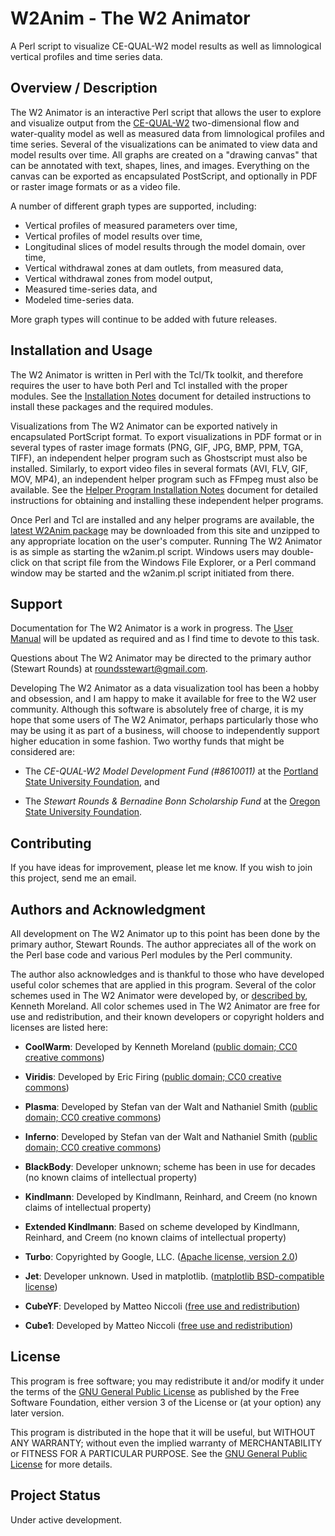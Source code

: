 # W2Anim - The W2 Animator

A Perl script to visualize CE-QUAL-W2 model results as well as limnological
vertical profiles and time series data.


## Overview / Description

The W2 Animator is an interactive Perl script that allows the user to
explore and visualize output from the [CE-QUAL-W2](https://cee.pdx.edu/w2)
two-dimensional flow and water-quality model as well as measured data from
limnological profiles and time series.  Several of the visualizations
can be animated to view data and model results over time.  All graphs
are created on a "drawing canvas" that can be annotated with text, shapes,
lines, and images.  Everything on the canvas can be exported as encapsulated
PostScript, and optionally in PDF or raster image formats or as a video file.

A number of different graph types are supported, including:

- Vertical profiles of measured parameters over time,
- Vertical profiles of model results over time,
- Longitudinal slices of model results through the model domain, over time,
- Vertical withdrawal zones at dam outlets, from measured data,
- Vertical withdrawal zones from model output,
- Measured time-series data, and
- Modeled time-series data.

More graph types will continue to be added with future releases.


## Installation and Usage

The W2 Animator is written in Perl with the Tcl/Tk toolkit, and therefore
requires the user to have both Perl and Tcl installed with the proper
modules.  See the [Installation Notes](INSTALLATION.md) document for
detailed instructions to install these packages and the required modules.

Visualizations from The W2 Animator can be exported natively in encapsulated
PortScript format.  To export visualizations in PDF format or in several
types of raster image formats (PNG, GIF, JPG, BMP, PPM, TGA, TIFF), an
independent helper program such as Ghostscript must also be installed.
Similarly, to export video files in several formats (AVI, FLV, GIF, MOV,
MP4), an independent helper program such as FFmpeg must also be available.
See the [Helper Program Installation Notes](HELPER_APP_NOTES.md) document
for detailed instructions for obtaining and installing these independent
helper programs.

Once Perl and Tcl are installed and any helper programs are available, the
[latest W2Anim package](https://github.com/sarounds/w2anim/releases/latest)
may be downloaded from this site and unzipped to any appropriate location
on the user's computer.  Running The W2 Animator is as simple as starting
the w2anim.pl script.  Windows users may double-click on that script file
from the Windows File Explorer, or a Perl command window may be started
and the w2anim.pl script initiated from there.


## Support

Documentation for The W2 Animator is a work in progress.  The [User
Manual](https://github.com/sarounds/w2anim/blob/main/src/user_manual/W2Anim_manual.pdf)
will be updated as required and as I find time to devote to this task.

Questions about The W2 Animator may be directed to the primary author
(Stewart Rounds) at <roundsstewart@gmail.com>.

Developing The W2 Animator as a data visualization tool has been
a hobby and obsession, and I am happy to make it available for free
to the W2 user community.  Although this software is absolutely free
of charge, it is my hope that some users of The W2 Animator, perhaps
particularly those who may be using it as part of a business, will
choose to independently support higher education in some fashion.
Two worthy funds that might be considered are:

- The *CE-QUAL-W2 Model Development Fund (#8610011)* at the
  [Portland State University Foundation](https://giving.psuf.org/), and

- The *Stewart Rounds & Bernadine Bonn Scholarship Fund*
  at the [Oregon State University Foundation](https://give.fororegonstate.org/).


## Contributing

If you have ideas for improvement, please let me know.  If you wish to
join this project, send me an email.


## Authors and Acknowledgment

All development on The W2 Animator up to this point has been done by the
primary author, Stewart Rounds.  The author appreciates all of the work
on the Perl base code and various Perl modules by the Perl community.

The author also acknowledges and is thankful to those who have developed
useful color schemes that are applied in this program.  Several of
the color schemes used in The W2 Animator were developed by, or
[described by](https://www.kennethmoreland.com/color-advice/), Kenneth
Moreland. All color schemes used in The W2 Animator are free for use
and redistribution, and their known developers or copyright holders and
licenses are listed here:

- **CoolWarm**:  Developed by Kenneth Moreland
  ([public domain; CC0 creative commons](https://creativecommons.org/publicdomain/zero/1.0/))

- **Viridis**:  Developed by Eric Firing
  ([public domain; CC0 creative commons](https://creativecommons.org/publicdomain/zero/1.0/))

- **Plasma**:  Developed by Stefan van der Walt and Nathaniel Smith
  ([public domain; CC0 creative commons](https://creativecommons.org/publicdomain/zero/1.0/))

- **Inferno**:  Developed by Stefan van der Walt and Nathaniel Smith
  ([public domain; CC0 creative commons](https://creativecommons.org/publicdomain/zero/1.0/))

- **BlackBody**:  Developer unknown; scheme has been in use for decades
  (no known claims of intellectual property)

- **Kindlmann**:  Developed by Kindlmann, Reinhard, and Creem
  (no known claims of intellectual property)

- **Extended Kindlmann**:  Based on scheme developed by Kindlmann, Reinhard, and Creem
  (no known claims of intellectual property)

- **Turbo**:  Copyrighted by Google, LLC.
  ([Apache license, version 2.0](https://www.apache.org/licenses/LICENSE-2.0))

- **Jet**:  Developer unknown.  Used in matplotlib.
  ([matplotlib BSD-compatible license](https://matplotlib.org/stable/users/project/license.html))

- **CubeYF**:  Developed by Matteo Niccoli
  ([free use and redistribution](https://mycartablog.com/2013/03/06/perceptual-rainbow-palette-the-goodies/))

- **Cube1**:  Developed by Matteo Niccoli
  ([free use and redistribution](https://mycartablog.com/2013/03/06/perceptual-rainbow-palette-the-goodies/))


## License

This program is free software; you may redistribute it and/or modify it
under the terms of the [GNU General Public License](LICENSE) as published
by the Free Software Foundation, either version 3 of the License or (at
your option) any later version.

This program is distributed in the hope that it will be useful,
but WITHOUT ANY WARRANTY; without even the implied warranty
of MERCHANTABILITY or FITNESS FOR A PARTICULAR PURPOSE.  See the
[GNU General Public License](https://www.gnu.org/licenses/gpl-3.0.html)
for more details.


## Project Status

Under active development.
